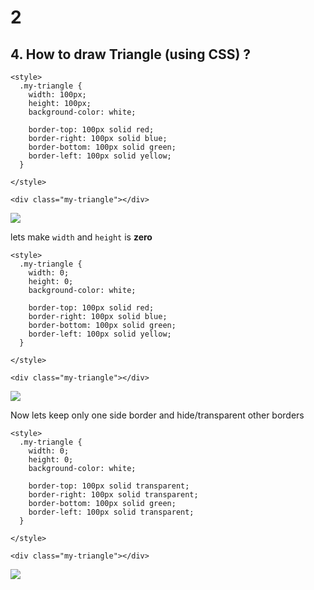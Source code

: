 # 2



## 4. How to draw Triangle \(using CSS\) ?

```markup
<style>
  .my-triangle {
    width: 100px;
    height: 100px;
    background-color: white;
    
    border-top: 100px solid red;
    border-right: 100px solid blue;
    border-bottom: 100px solid green;
    border-left: 100px solid yellow;
  }

</style>

<div class="my-triangle"></div>
```



![](https://blobscdn.gitbook.com/v0/b/gitbook-28427.appspot.com/o/assets%2F-LLO6_pQUYBJ5mtmP3mS%2F-LLZDeuEob3Xtfgx0j3e%2F-LLZGeKjGyH4b8SFAwee%2Fimage.png?alt=media&token=b41c6e4f-c9f0-4959-9722-94820767aeec)

lets make `width` and `height` is **zero**

```markup
<style>
  .my-triangle {
    width: 0;
    height: 0;
    background-color: white;
    
    border-top: 100px solid red;
    border-right: 100px solid blue;
    border-bottom: 100px solid green;
    border-left: 100px solid yellow;
  }

</style>

<div class="my-triangle"></div>
```



![](https://blobscdn.gitbook.com/v0/b/gitbook-28427.appspot.com/o/assets%2F-LLO6_pQUYBJ5mtmP3mS%2F-LLZDeuEob3Xtfgx0j3e%2F-LLZH3T_J5d8cl8U0m4J%2Fimage.png?alt=media&token=02107295-d502-4907-abc2-fe9b474e8a11)

Now lets keep only one side border and hide/transparent other borders

```markup
<style>
  .my-triangle {
    width: 0;
    height: 0;
    background-color: white;
    
    border-top: 100px solid transparent;
    border-right: 100px solid transparent;
    border-bottom: 100px solid green;
    border-left: 100px solid transparent;
  }

</style>

<div class="my-triangle"></div>
```

![](https://blobscdn.gitbook.com/v0/b/gitbook-28427.appspot.com/o/assets%2F-LLO6_pQUYBJ5mtmP3mS%2F-LLZDeuEob3Xtfgx0j3e%2F-LLZHO2_jN3oJCedALLK%2Fimage.png?alt=media&token=217edce1-d7ff-428d-b464-a5e10553479c)

